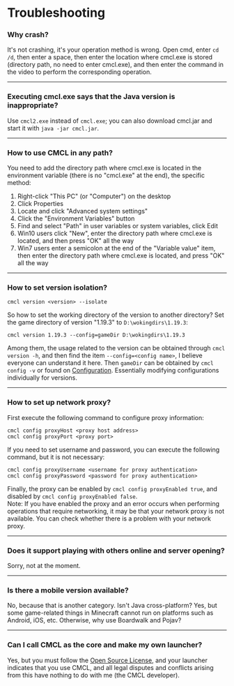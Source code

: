 # Troubleshooting
### Why crash?
It's not crashing, it's your operation method is wrong. Open cmd, enter `cd /d`, then enter a space, then enter the location where cmcl.exe is stored (directory path, no need to enter cmcl.exe), and then enter the command in the video to perform the corresponding operation.

---

### Executing cmcl.exe says that the Java version is inappropriate?
Use `cmcl2.exe` instead of `cmcl.exe`; you can also download cmcl.jar and start it with `java -jar cmcl.jar`.

---

### How to use CMCL in any path?
You need to add the directory path where cmcl.exe is located in the environment variable (there is no "cmcl.exe" at the end), the specific method:
1. Right-click "This PC" (or "Computer") on the desktop
2. Click Properties
3. Locate and click "Advanced system settings"
4. Click the "Environment Variables" button
5. Find and select "Path" in user variables or system variables, click Edit
6. Win10 users click "New", enter the directory path where cmcl.exe is located, and then press "OK" all the way
7. Win7 users enter a semicolon at the end of the "Variable value" item, then enter the directory path where cmcl.exe is located, and press "OK" all the way

---

### How to set version isolation?
```
cmcl version <version> --isolate
```
So how to set the working directory of the version to another directory?
Set the game directory of version "1.19.3" to `D:\wokingdirs\1.19.3`:
```
cmcl version 1.19.3 --config=gameDir D:\wokingdirs\1.19.3
```
Among them, the usage related to the version can be obtained through `cmcl version -h`, and then find the item `--config=<config name>`, I believe everyone can understand it here. Then `gameDir` can be obtained by `cmcl config -v` or found on [Configuration](README-en.md#configurations). Essentially modifying configurations individually for versions.

---

### How to set up network proxy?
First execute the following command to configure proxy information:
```
cmcl config proxyHost <proxy host address>
cmcl config proxyPort <proxy port>
```
If you need to set username and password, you can execute the following command, but it is not necessary:
```
cmcl config proxyUsername <username for proxy authentication>
cmcl config proxyPassword <password for proxy authentication>
```
Finally, the proxy can be enabled by `cmcl config proxyEnabled true`, and disabled by `cmcl config proxyEnabled false`. </br>
Note: If you have enabled the proxy and an error occurs when performing operations that require networking, it may be that your network proxy is not available. You can check whether there is a problem with your network proxy.

---

### Does it support playing with others online and server opening?
Sorry, not at the moment.

---

### Is there a mobile version available?
No, because that is another category. Isn't Java cross-platform? Yes, but some game-related things in Minecraft cannot run on platforms such as Android, iOS, etc. Otherwise, why use Boardwalk and Pojav?

---

### Can I call CMCL as the core and make my own launcher?
Yes, but you must follow the [Open Source License](LICENSE), and your launcher indicates that you use CMCL, and all legal disputes and conflicts arising from this have nothing to do with me (the CMCL developer).